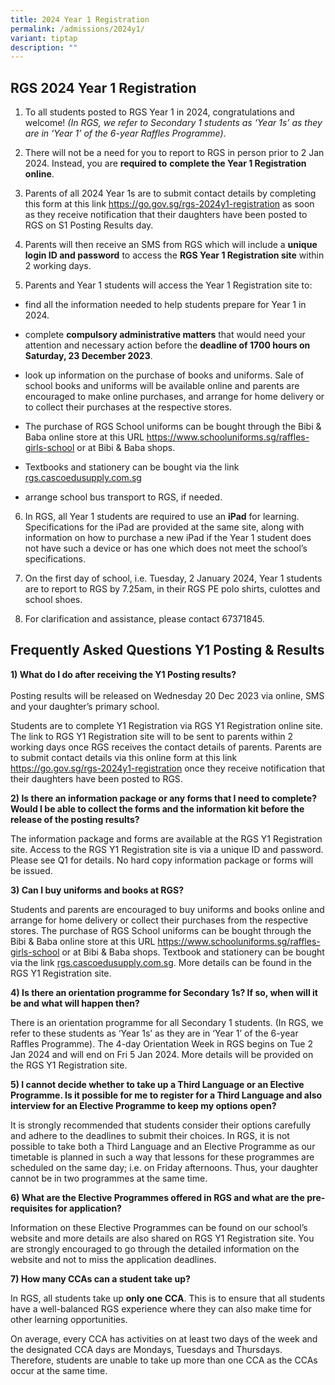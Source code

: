 ```yaml
---
title: 2024 Year 1 Registration
permalink: /admissions/2024y1/
variant: tiptap
description: ""
---
```

<h2><strong>RGS 2024 Year 1 Registration</strong></h2><ol><li><p>To all students posted to RGS Year 1 in 2024, congratulations and welcome! <em>(In RGS, we refer to Secondary 1 students as ‘Year 1s’ as they are in ‘Year 1’ of the 6-year Raffles Programme)</em>.</p><p></p></li><li><p>There will not be a need for you to report to RGS in person prior to 2 Jan 2024. Instead, you are <strong>required to</strong> <strong>complete the Year 1 Registration online</strong>.</p><p></p></li><li><p>Parents of all 2024 Year 1s are to submit contact details by completing this form at this link <a href="https://go.gov.sg/rgs-2024y1-registration" rel="noopener noreferrer nofollow" target="_blank">https://go.gov.sg/rgs-2024y1-registration</a> as soon as they receive notification that their daughters have been posted to RGS on S1 Posting Results day.</p><p></p></li><li><p>Parents will then receive an SMS from RGS which will include a <strong>unique login ID and password</strong> to access the <strong>RGS Year 1 Registration site</strong> within 2 working days.</p><p></p></li><li><p>Parents and Year 1 students will access the Year 1 Registration site to:</p></li></ol><ul><li><p>find all the information needed to help students prepare for Year 1 in 2024.<br></p></li><li><p>complete <strong>compulsory administrative matters</strong> that would need your attention and necessary action before the <strong>deadline of 1700 hours on Saturday, 23 December 2023</strong>.<br></p></li><li><p>look up information on the purchase of books and uniforms. Sale of school books and uniforms will be available online and parents are encouraged to make online purchases, and arrange for home delivery or to collect their purchases at the respective stores.<br></p></li><li><p>The purchase of RGS School uniforms can be bought through the Bibi &amp; Baba online store at this URL <a href="https://www.schooluniforms.sg/raffles-girls-school" rel="noopener noreferrer nofollow" target="_blank">https://www.schooluniforms.sg/raffles-girls-school</a> or at Bibi &amp; Baba shops.<br></p></li><li><p>Textbooks and stationery can be bought via the link <a href="https://cascoedusupply.com.sg/?schoolid=105" rel="noopener noreferrer nofollow" target="_blank">rgs.cascoedusupply.com.sg</a><br></p></li><li><p>arrange school bus transport to RGS, if needed.</p><p></p></li></ul><ol start="6"><li><p>In RGS, all Year 1 students are required to use an <strong>iPad</strong> for learning. Specifications for the iPad are provided at the same site, along with information on how to purchase a new iPad if the Year 1 student does not have such a device or has one which does not meet the school’s specifications.<br></p></li><li><p>On the first day of school, i.e. Tuesday, 2 January 2024, Year 1 students are to report to RGS by 7.25am, in their RGS PE polo shirts, culottes and school shoes.<br></p></li><li><p>For clarification and assistance, please contact 67371845.</p></li></ol><h2><strong>Frequently Asked Questions Y1 Posting &amp; Results</strong></h2><p><strong>1) What do I do after receiving the Y1 Posting results?</strong> <br><br>Posting results will be released on Wednesday 20 Dec 2023 via online, SMS and your daughter’s primary school.</p><p>Students are to complete Y1 Registration via RGS Y1 Registration online site. The link to RGS Y1 Registration site will to be sent to parents within 2 working days once RGS receives the contact details of parents. Parents are to submit contact details via this online form at this link <a href="https://go.gov.sg/rgs-2024y1-registration" rel="noopener noreferrer nofollow" target="_blank">https://go.gov.sg/rgs-2024y1-registration</a> once they receive notification that their daughters have been posted to RGS.</p><p><strong>2) Is there an information package or any forms that I need to complete? Would I be able to collect the forms and the information kit before the release of the posting results?</strong></p><p>The information package and forms are available at the RGS Y1 Registration site. Access to the RGS Y1 Registration site is via a unique ID and password. Please see Q1 for details. No hard copy information package or forms will be issued.</p><p><strong>3) Can I buy uniforms and books at RGS?</strong></p><p>Students and parents are encouraged to buy uniforms and books online and arrange for home delivery or collect their purchases from the respective stores. The purchase of RGS School uniforms can be bought through the Bibi &amp; Baba online store at this URL <a href="https://www.schooluniforms.sg/raffles-girls-school" rel="noopener noreferrer nofollow" target="_blank">https://www.schooluniforms.sg/raffles-girls-school</a> or at Bibi &amp; Baba shops. Textbook and stationery can be bought via the link <a href="https://cascoedusupply.com.sg/?schoolid=105" rel="noopener noreferrer nofollow" target="_blank">rgs.cascoedusupply.com.sg</a>. More details can be found in the RGS Y1 Registration site.</p><p><strong>4) Is there an orientation programme for Secondary 1s? If so, when will it be and what will happen then?</strong></p><p>There is an orientation programme for all Secondary 1 students. (In RGS, we refer to these students as ‘Year 1s’ as they are in ‘Year 1’ of the 6-year Raffles Programme). The 4-day Orientation Week in RGS begins on Tue 2 Jan 2024 and will end on Fri 5 Jan 2024. More details will be provided on the RGS Y1 Registration site.</p><p><strong>5) I cannot decide whether to take up a Third Language or an Elective Programme. Is it possible for me to register for a Third Language and also interview for an Elective Programme to keep my options open?</strong></p><p>It is strongly recommended that students consider their options carefully and adhere to the deadlines to submit their choices. In RGS, it is not possible to take both a Third Language and an Elective Programme as our timetable is planned in such a way that lessons for these programmes are scheduled on the same day; i.e. on Friday afternoons. Thus, your daughter cannot be in two programmes at the same time.</p><p><strong>6) What are the Elective Programmes offered in RGS and what are the pre-requisites for application?</strong></p><p>Information on these Elective Programmes can be found on our school’s website and more details are also shared on RGS Y1 Registration site. You are strongly encouraged to go through the detailed information on the website and not to miss the application deadlines.</p><p><strong>7) How many CCAs can a student take up?</strong></p><p>In RGS, all students take up <strong>only one CCA</strong>. This is to ensure that all students have a well-balanced RGS experience where they can also make time for other learning opportunities.</p><p>On average, every CCA has activities on at least two days of the week and the designated CCA days are Mondays, Tuesdays and Thursdays. Therefore, students are unable to take up more than one CCA as the CCAs occur at the same time.</p>